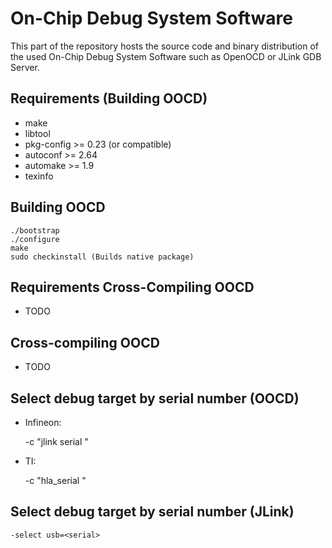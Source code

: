 # On-Chip Debug System Software

This part of the repository hosts the source code and binary distribution of the used On-Chip Debug System Software such as OpenOCD or JLink GDB Server. 

## Requirements (Building OOCD)

  * make
  * libtool
  * pkg-config >= 0.23 (or compatible)
  * autoconf >= 2.64
  * automake >= 1.9
  * texinfo

## Building OOCD

    ./bootstrap
    ./configure
    make
    sudo checkinstall (Builds native package)  

## Requirements Cross-Compiling OOCD

  * TODO

## Cross-compiling OOCD

  * TODO

## Select debug target by serial number (OOCD)

  * Infineon:

    -c "jlink serial <serial>"
  
  * TI:

    -c "hla_serial <serial>"

## Select debug target by serial number (JLink)

    -select usb=<serial>
